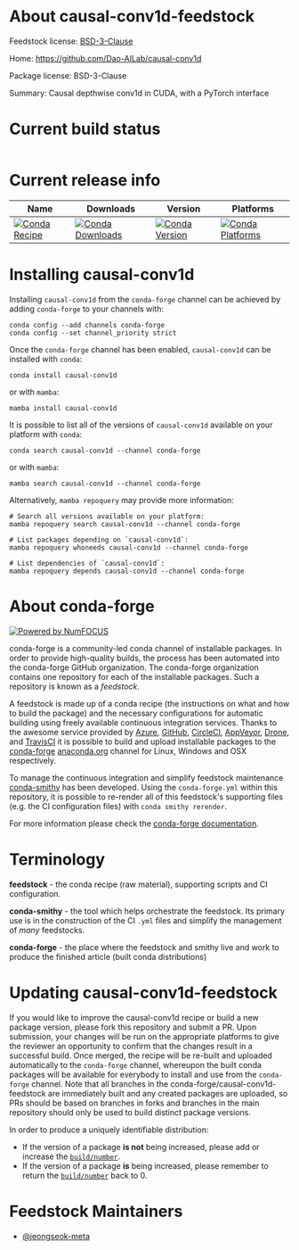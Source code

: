About causal-conv1d-feedstock
=============================

Feedstock license: [BSD-3-Clause](https://github.com/conda-forge/causal-conv1d-feedstock/blob/main/LICENSE.txt)

Home: https://github.com/Dao-AILab/causal-conv1d

Package license: BSD-3-Clause

Summary: Causal depthwise conv1d in CUDA, with a PyTorch interface

Current build status
====================


<table>
</table>

Current release info
====================

| Name | Downloads | Version | Platforms |
| --- | --- | --- | --- |
| [![Conda Recipe](https://img.shields.io/badge/recipe-causal--conv1d-green.svg)](https://anaconda.org/conda-forge/causal-conv1d) | [![Conda Downloads](https://img.shields.io/conda/dn/conda-forge/causal-conv1d.svg)](https://anaconda.org/conda-forge/causal-conv1d) | [![Conda Version](https://img.shields.io/conda/vn/conda-forge/causal-conv1d.svg)](https://anaconda.org/conda-forge/causal-conv1d) | [![Conda Platforms](https://img.shields.io/conda/pn/conda-forge/causal-conv1d.svg)](https://anaconda.org/conda-forge/causal-conv1d) |

Installing causal-conv1d
========================

Installing `causal-conv1d` from the `conda-forge` channel can be achieved by adding `conda-forge` to your channels with:

```
conda config --add channels conda-forge
conda config --set channel_priority strict
```

Once the `conda-forge` channel has been enabled, `causal-conv1d` can be installed with `conda`:

```
conda install causal-conv1d
```

or with `mamba`:

```
mamba install causal-conv1d
```

It is possible to list all of the versions of `causal-conv1d` available on your platform with `conda`:

```
conda search causal-conv1d --channel conda-forge
```

or with `mamba`:

```
mamba search causal-conv1d --channel conda-forge
```

Alternatively, `mamba repoquery` may provide more information:

```
# Search all versions available on your platform:
mamba repoquery search causal-conv1d --channel conda-forge

# List packages depending on `causal-conv1d`:
mamba repoquery whoneeds causal-conv1d --channel conda-forge

# List dependencies of `causal-conv1d`:
mamba repoquery depends causal-conv1d --channel conda-forge
```


About conda-forge
=================

[![Powered by
NumFOCUS](https://img.shields.io/badge/powered%20by-NumFOCUS-orange.svg?style=flat&colorA=E1523D&colorB=007D8A)](https://numfocus.org)

conda-forge is a community-led conda channel of installable packages.
In order to provide high-quality builds, the process has been automated into the
conda-forge GitHub organization. The conda-forge organization contains one repository
for each of the installable packages. Such a repository is known as a *feedstock*.

A feedstock is made up of a conda recipe (the instructions on what and how to build
the package) and the necessary configurations for automatic building using freely
available continuous integration services. Thanks to the awesome service provided by
[Azure](https://azure.microsoft.com/en-us/services/devops/), [GitHub](https://github.com/),
[CircleCI](https://circleci.com/), [AppVeyor](https://www.appveyor.com/),
[Drone](https://cloud.drone.io/welcome), and [TravisCI](https://travis-ci.com/)
it is possible to build and upload installable packages to the
[conda-forge](https://anaconda.org/conda-forge) [anaconda.org](https://anaconda.org/)
channel for Linux, Windows and OSX respectively.

To manage the continuous integration and simplify feedstock maintenance
[conda-smithy](https://github.com/conda-forge/conda-smithy) has been developed.
Using the ``conda-forge.yml`` within this repository, it is possible to re-render all of
this feedstock's supporting files (e.g. the CI configuration files) with ``conda smithy rerender``.

For more information please check the [conda-forge documentation](https://conda-forge.org/docs/).

Terminology
===========

**feedstock** - the conda recipe (raw material), supporting scripts and CI configuration.

**conda-smithy** - the tool which helps orchestrate the feedstock.
                   Its primary use is in the construction of the CI ``.yml`` files
                   and simplify the management of *many* feedstocks.

**conda-forge** - the place where the feedstock and smithy live and work to
                  produce the finished article (built conda distributions)


Updating causal-conv1d-feedstock
================================

If you would like to improve the causal-conv1d recipe or build a new
package version, please fork this repository and submit a PR. Upon submission,
your changes will be run on the appropriate platforms to give the reviewer an
opportunity to confirm that the changes result in a successful build. Once
merged, the recipe will be re-built and uploaded automatically to the
`conda-forge` channel, whereupon the built conda packages will be available for
everybody to install and use from the `conda-forge` channel.
Note that all branches in the conda-forge/causal-conv1d-feedstock are
immediately built and any created packages are uploaded, so PRs should be based
on branches in forks and branches in the main repository should only be used to
build distinct package versions.

In order to produce a uniquely identifiable distribution:
 * If the version of a package **is not** being increased, please add or increase
   the [``build/number``](https://docs.conda.io/projects/conda-build/en/latest/resources/define-metadata.html#build-number-and-string).
 * If the version of a package **is** being increased, please remember to return
   the [``build/number``](https://docs.conda.io/projects/conda-build/en/latest/resources/define-metadata.html#build-number-and-string)
   back to 0.

Feedstock Maintainers
=====================

* [@jeongseok-meta](https://github.com/jeongseok-meta/)


<!-- dummy commit to enable rerendering -->

